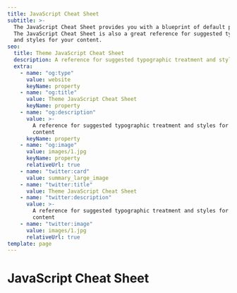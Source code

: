 ```yaml
---
title: JavaScript Cheat Sheet
subtitle: >-
  The JavaScript Cheat Sheet provides you with a blueprint of default post and page styles.
  The JavaScript Cheat Sheet is also a great reference for suggested typographic treatment
  and styles for your content.
seo:
  title: Theme JavaScript Cheat Sheet
  description: A reference for suggested typographic treatment and styles for your content
  extra:
    - name: "og:type"
      value: website
      keyName: property
    - name: "og:title"
      value: Theme JavaScript Cheat Sheet
      keyName: property
    - name: "og:description"
      value: >-
        A reference for suggested typographic treatment and styles for your
        content
      keyName: property
    - name: "og:image"
      value: images/1.jpg
      keyName: property
      relativeUrl: true
    - name: "twitter:card"
      value: summary_large_image
    - name: "twitter:title"
      value: Theme JavaScript Cheat Sheet
    - name: "twitter:description"
      value: >-
        A reference for suggested typographic treatment and styles for your
        content
    - name: "twitter:image"
      value: images/1.jpg
      relativeUrl: true
template: page
---
```





# **JavaScript Cheat Sheet**